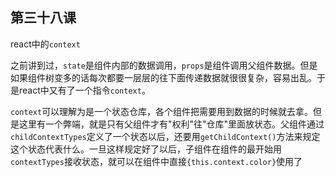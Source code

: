 ## 第三十八课

react中的`context`

之前讲到过，`state`是组件内部的数据调用，`props`是组件调用父组件数据。但是如果组件树变多的话每次都要一层层的往下面传递数据就很很复杂，容易出乱。于是react中又有了一个指令`context`。

`context`可以理解为是一个状态仓库，各个组件把需要用到数据的时候就去拿。但是这里有一个弊端，就是只有父组件才有"权利"往"仓库"里面放状态。父组件通过`childContextTypes`定义了一个状态以后，还要用`getChildContext()`方法来规定这个状态代表什么。一旦这样规定好了以后，子组件在组件的最开始用`contextTypes`接收状态，就可以在组件中直接`{this.context.color}`使用了
